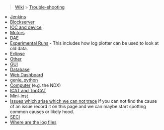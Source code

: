 > [Wiki](Home) > [Trouble-shooting](trouble-shooting-pages)

* [Jenkins](Jenkins-Trouble-Shooting)
* [Blockserver](Blockserver-Trouble-Shooting)
* [IOC and device](IOC-And-Device-Trouble-Shooting)
* [Motors](Motors-Trouble-Shooting)
* [DAE](DAE-Trouble-Shooting)
* [Experimental Runs](Experimental-Runs) - This includes how log plotter can be used to look at old data.
* [Eclipse](https://github.com/ISISComputingGroup/ibex_developers_manual/wiki/Common%20Eclipse%20Issues)
* [Other](Other-Troubleshooting)
* [GUI](GUI-Troubleshooting)
* [Database](Database-Troubleshooting)
* [Web Dashboard](Web-Dashboard#troubleshooting)
* [genie_python](genie_python-Troubleshooting)
* [Computer](Computer-Troubleshooting) (e.g. the NDX)
* [ICAT and TopCAT](ICAT-Troubleshooting)
* [Mini-inst](Mini-inst-Troubleshooting)
* [Issues which arise which we can not trace](Issues-which-arise-which-we-can-not-trace) If you can not find the cause of an issue record it on this page and we can maybe start spotting common causes or likely hood.
* [SECI](SECI-Troubleshooting)
* [Where are the log files](Log-file-location)
